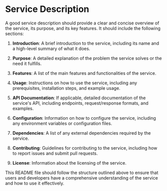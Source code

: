 # Service Description

A good service description should provide a clear and concise overview of the service, its purpose, and its key features. It should include the following sections:

1. **Introduction**: A brief introduction to the service, including its name and a high-level summary of what it does.

2. **Purpose**: A detailed explanation of the problem the service solves or the need it fulfills.

3. **Features**: A list of the main features and functionalities of the service.

4. **Usage**: Instructions on how to use the service, including any prerequisites, installation steps, and example usage.

5. **API Documentation**: If applicable, detailed documentation of the service's API, including endpoints, request/response formats, and examples.

6. **Configuration**: Information on how to configure the service, including any environment variables or configuration files.

7. **Dependencies**: A list of any external dependencies required by the service.

8. **Contributing**: Guidelines for contributing to the service, including how to report issues and submit pull requests.

9. **License**: Information about the licensing of the service.

This README file should follow the structure outlined above to ensure that users and developers have a comprehensive understanding of the service and how to use it effectively.

